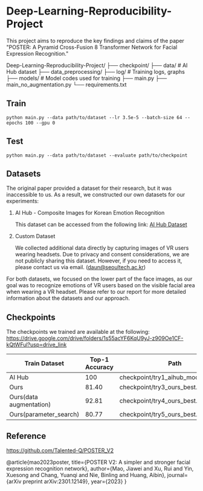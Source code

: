 # Deep-Learning-Reproducibility-Project

This project aims to reproduce the key findings and claims of the paper "POSTER: A Pyramid Cross-Fusion 8 Transformer Network for Facial Expression Recognition." 

Deep-Learning-Reproducibility-Project/
├── checkpoint/
├── data/            # AI Hub dataset
├── data_preprocessing/
├── log/             # Training logs, graphs  
├── models/          # Model codes used for training
├── main.py
├── main_no_augmentation.py 
└── requirements.txt


## Train

    python main.py --data path/to/dataset --lr 3.5e-5 --batch-size 64 --epochs 100 --gpu 0

## Test

    python main.py --data path/to/dataset --evaluate path/to/checkpoint

## Datasets 

The original paper provided a dataset for their research, but it was inaccessible to us. As a result, we constructed our own datasets for our experiments: 

1. AI Hub - Composite Images for Korean Emotion Recognition
 
   This dataset can be accessed from the following link: [AI Hub Dataset](https://aihub.or.kr/aihubdata/data/view.do?currMenu=115&topMenu=100&aihubDataSe=realm&dataSetSn=82)

2. Custom Dataset

    We collected additional data directly by capturing images of VR users wearing headsets. Due to privacy and consent considerations, we are not publicly sharing this dataset. However, if you need to access it, please contact us via email. (daun@seoultech.ac.kr)

For both datasets, we focused on the lower part of the face images, as our goal was to recognize emotions of VR users based on the visible facial area when wearing a VR headset. Please refer to our report for more detailed information about the datasets and our approach.

## Checkpoints

The checkpoints we trained are available at the following:
https://drive.google.com/drive/folders/1s55acYF6KqU9yJ-z909Oe1CF-kQtWFul?usp=drive_link 

| Train Dataset                  | Top-1 Accuracy | Path                                 | 
| --------------------------     | -------------- | ------------------------------------ |
| AI Hub                         | 100            | checkpoint/try1_aihub_model_best.pth |
| Ours                           | 81.40          | checkpoint/try3_ours_best.pth        |
| Ours(data augmentation)        | 92.81          | checkpoint/try4_ours_best.pth        |
| Ours(parameter_search)         | 80.77          | checkpoint/try5_ours_best.pth        |



## Reference
https://github.com/Talented-Q/POSTER_V2

@article{mao2023poster,
  title={POSTER V2: A simpler and stronger facial expression recognition network},
  author={Mao, Jiawei and Xu, Rui and Yin, Xuesong and Chang, Yuanqi and Nie, Binling and Huang, Aibin},
  journal={arXiv preprint arXiv:2301.12149},
  year={2023}
}
